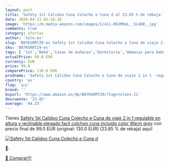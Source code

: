 ```yaml
---
layout: post
title: 'Safety 1st Calidoo Cuna Colecho e Cuna d al 23.85 % de rebaja'
date: 2020-04-21 02:18:16
image: 'https://m.media-amazon.com/images/I/41i-R0JMOeL._SL400_.jpg'
comments: true
category: ofertas
author: 'tole.es'
slug: 'B07KGRRTZ9-es Safety 1st Calidoo Cuna Colecho e Cuna de viaje 2 in 1...'
sku: 'B07KGRRTZ9-es'
tags: [ '1st','Bebé','Casas de muñecas','Dormitorio','Hamacas para bebé','Higiene','Higiene y cuidado','Hogar y cocina','Juguetes','Juguetes y juegos','Kits de higiene','Moldes y bandejas para hielo','Muebles para bebé','Muñecas y accesorios','Seguridad','Utensilios de bar','Utensilios de cocina','Vigilabebés','safety', ]
actualPrice: 99.0 EUR
currency: EUR
price: 99.0
comparePrice: 130.0 EUR
prodname: 'Safety 1st Calidoo Cuna Colecho e Cuna de viaje 2 in 1  regulable en altura y reclinable  plegado facil  colchon cuna incluido  color Warm grey'
country: 'es'
flag: '🇪🇸'
brand: ''
buyurl: 'https://www.amazon.es/dp/B07KGRRTZ9/?tag=tolees-21'
descuento: '23.85'
average: '94.33'
---
```


Tienes [Safety 1st Calidoo Cuna Colecho e Cuna de viaje 2 in 1  regulable en altura y reclinable  plegado facil  colchon cuna incluido  color Warm grey](https://www.amazon.es/dp/B07KGRRTZ9/?tag=tolees-21) con precio final de  99.0 EUR (original: 130.0 EUR) (23.85 %  de rebaja) aqui!

[![Safety 1st Calidoo Cuna Colecho e Cuna d](https://m.media-amazon.com/images/I/41i-R0JMOeL._SL400_.jpg)](https://www.amazon.es/dp/B07KGRRTZ9/?tag=tolees-21)

🔎:


[🛒 Comprar!!!](https://www.amazon.es/dp/B07KGRRTZ9/?tag=tolees-21)
